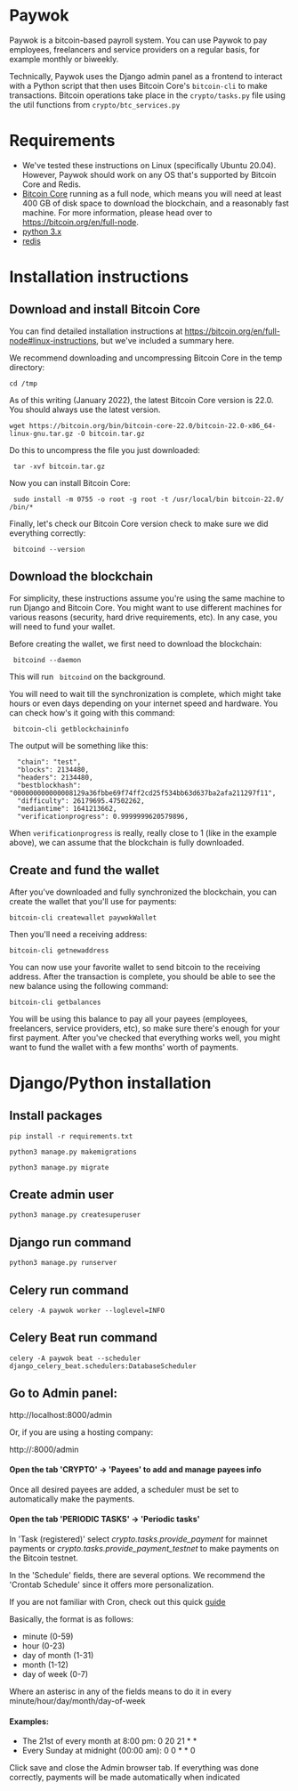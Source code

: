 # Paywok

Paywok is a bitcoin-based payroll system. You can use Paywok to pay employees, freelancers and service providers on a regular basis, for example monthly or biweekly.

Technically, Paywok uses the Django admin panel as a frontend to interact with a Python script that then uses Bitcoin Core's ```bitcoin-cli``` to make transactions. Bitcoin operations take place in the ```crypto/tasks.py``` file using the util functions from ```crypto/btc_services.py```

# Requirements

- We've tested these instructions on Linux (specifically Ubuntu 20.04). However, Paywok should work on any OS that's supported by Bitcoin Core and Redis. 
- [Bitcoin Core](https://bitcoin.org/en/download) running as a full node, which means you will need at least 400 GB of disk space to download the blockchain, and a reasonably fast machine. For more information, please head over to https://bitcoin.org/en/full-node. 
- [python 3.x](https://www.python.org/downloads/)
- [redis](https://redis.io/download)

# Installation instructions
## Download and install Bitcoin Core

You can find detailed installation instructions at https://bitcoin.org/en/full-node#linux-instructions, but we've included a summary here. 

We recommend downloading and uncompressing Bitcoin Core in the temp directory:

```cd /tmp```

As of this writing (January 2022), the latest Bitcoin Core version is 22.0. You should always use the latest version. 

```wget https://bitcoin.org/bin/bitcoin-core-22.0/bitcoin-22.0-x86_64-linux-gnu.tar.gz -O bitcoin.tar.gz```

Do this to uncompress the file you just downloaded:

``` tar -xvf bitcoin.tar.gz```

Now you can install Bitcoin Core:

``` sudo install -m 0755 -o root -g root -t /usr/local/bin bitcoin-22.0/ /bin/*```

Finally, let's check our Bitcoin Core version check to make sure we did everything correctly:

``` bitcoind --version```


## Download the blockchain

For simplicity, these instructions assume you're using the same machine to run Django and Bitcoin Core. You might want to use different machines for various reasons (security, hard drive requirements, etc). In any case, you will need to fund your wallet.

Before creating the wallet, we first need to download the blockchain:

``` bitcoind --daemon```

This will run ``` bitcoind``` on the background. 

You will need to wait till the synchronization is complete, which might take hours or even days depending on your internet speed and hardware. You can check how's it going with this command: 

``` bitcoin-cli getblockchaininfo```

The output will be something like this:
```
  "chain": "test",
  "blocks": 2134480,
  "headers": 2134480,
  "bestblockhash": "000000000000008129a36fbbe69f74ff2cd25f534bb63d637ba2afa211297f11",
  "difficulty": 26179695.47502262,
  "mediantime": 1641213662,
  "verificationprogress": 0.9999999620579896,
```

When ```verificationprogress``` is really, really close to 1 (like in the example above), we can assume that the blockchain is fully downloaded.

## Create and fund the wallet

After you've downloaded and fully synchronized the blockchain, you can create the wallet that you'll use for payments:

```bitcoin-cli createwallet paywokWallet```

Then you'll need a receiving address:

```bitcoin-cli getnewaddress```

You can now use your favorite wallet to send bitcoin to the receiving address. After the transaction is complete, you should be able to see the new balance using the following command:

```bitcoin-cli getbalances```

You will be using this balance to pay all your payees (employees, freelancers, service providers, etc), so make sure there's enough for your first payment. After you've checked that everything works well, you might want to fund the wallet with a few months' worth of payments. 


# Django/Python installation

## Install packages
```pip install -r requirements.txt```

```python3 manage.py makemigrations```

```python3 manage.py migrate```

## Create admin user
```python3 manage.py createsuperuser```

## Django run command
```python3 manage.py runserver```

## Celery run command
```celery -A paywok worker --loglevel=INFO```

## Celery Beat run command
```celery -A paywok beat --scheduler django_celery_beat.schedulers:DatabaseScheduler```

## Go to Admin panel:

http://localhost:8000/admin

Or, if you are using a hosting company:

http://<IPofYourServer>:8000/admin

#### Open the tab 'CRYPTO' -> 'Payees' to add and manage payees info
Once all desired payees are added, a scheduler must be set to automatically make the payments.

#### Open the tab 'PERIODIC TASKS' -> 'Periodic tasks'

In 'Task (registered)' select _crypto.tasks.provide_payment_ for mainnet payments or _crypto.tasks.provide_payment_testnet_ to make payments on the Bitcoin testnet.

In the 'Schedule' fields, there are several options. We recommend the 'Crontab Schedule' since it offers more personalization. 

If you are not familiar with Cron, check out this quick [guide](https://crontab.guru/)

Basically, the format is as follows:
- minute        (0-59)
- hour          (0-23)
- day of month  (1-31)
- month         (1-12)
- day of week   (0-7)

Where an asterisc in any of the fields means to do it in every minute/hour/day/month/day-of-week

#### Examples:
- The 21st of every month at 8:00 pm: 0 20 21 * *
- Every Sunday at midnight (00:00 am): 0 0 * * 0

Click save and close the Admin browser tab. 
If everything was done correctly, payments will be made automatically when indicated 
